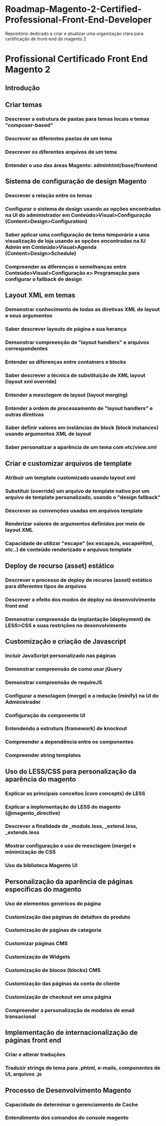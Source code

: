 # Roadmap-Magento-2-Certified-Professional-Front-End-Developer
Repositório dedicado a criar e atualizar uma organização clara para certificação de front-end do magento 2

# Profissional Certificado Front End  Magento 2

## Introdução

## Criar temas

### Descrever a estrutura de pastas para temas locais e temas "composer-based"

### Descrever as diferentes pastas de um tema

### Descrever os diferentes arquivos de um tema

### Entender o uso das áreas Magento: adminhtml/base/frontend

## Sistema de configuração de design Magento

### Descrever a relação entre os temas

### Configurar o sistema de design usando as opções encontradas na UI do administrador em Conteúdo>Visual>Configuração (Content>Design>Configuration)

### Saber aplicar uma configuração de tema temporário a uma visualização de loja usando as opções encontradas na IU Admin em Conteúdo>Visual>Agenda (Content>Design>Schedule)

### Compreender as diferenças e semelhanças entre Conteúdo>Visual>Configuração e> Programação para configurar o fallback de design

## Layout XML em temas

### Demonstrar conhecimento de todas as diretivas XML de layout e seus argumentos

### Saber descrever layouts de página e sua herança

### Demonstrar compreenção de "layout handlers" e arquivos correspondentes

### Entender as diferenças entre containers e blocks

### Saber descrever a técnica de substituição de XML layout (layout xml override)

### Entender a mesclagem de layout (layout merging)

### Entender a ordem de processamento de "layout handlers" e outras diretivas

### Saber definir valores em instâncias de block (block instances) usando argumentos XML de layout

### Saber personalizar a aparência de um tema com etc/view.xml

## Criar e customizar arquivos de template

### Atribuir um template customizado usando layout xml

### Substituir (override) um arquivo de template nativo por um arquivo de template personalizado, usando o "design fallback"

### Descrever as convenções usadas em arquivos template

### Renderizar valores de argumentos definidos por meio de layout XML

### Capacidade de utilizar "escape" (ex:escapeJs, escapeHtml, etc..)  de conteúdo renderizado e arquivos template

## Deploy de recurso (asset) estático

### Descrever o processo de deploy de recurso (asset) estático para diferentes tipos de arquivos

### Descrever o efeito dos modos de deploy no desenvolvimento front end

### Demonstrar compreensão da implantação (deployment) de LESS>CSS e suas restrições no desenvolvimento

## Customização e criação de Javascript

### Incluir JavaScript personalizado nas páginas

### Demonstrar compreensão de como usar jQuery

### Demonstrar compreensão de requireJS

### Configurar a mesclagem (merge) e a redução (minify) na UI do Administrador

### Configuração do componente UI

### Entendendo a estrutura (framework) de knockout

### Compreender a dependência entre os componentes

### Compreender string templates

## Uso do LESS/CSS para personalização da aparência do magento

### Explicar os principais conceitos (core concepts) de LESS

### Explicar a implementação do LESS do magento (@magento_directive)

### Descrever a finalidade de _module.less, _extend.less, _extends.less

### Mostrar configuração e uso de mesclagem (merge) e minimização de CSS

### Uso da biblioteca Magento UI

## Personalização da aparência de páginas específicas do magento

### Uso de elementos genéricos de página

### Customização das páginas de detalhes do produto

### Customização de páginas de categoria

### Customizar páginas CMS

### Customização de Widgets

### Customização de blocos (blocks) CMS

### Customização das páginas da conta do cliente

### Customização de checkout em uma página

### Compreender a personalização de modelos de email transacional

## Implementação de internacionalização de páginas front end

### Criar e alterar traduções

### Traduzir strings de tema para .phtml, e-mails, componentes de UI, arquivos .js

## Processo de Desenvolvimento Magento

### Capacidade de determinar o gerenciamento de Cache

### Entendimento dos comandos do console magento
